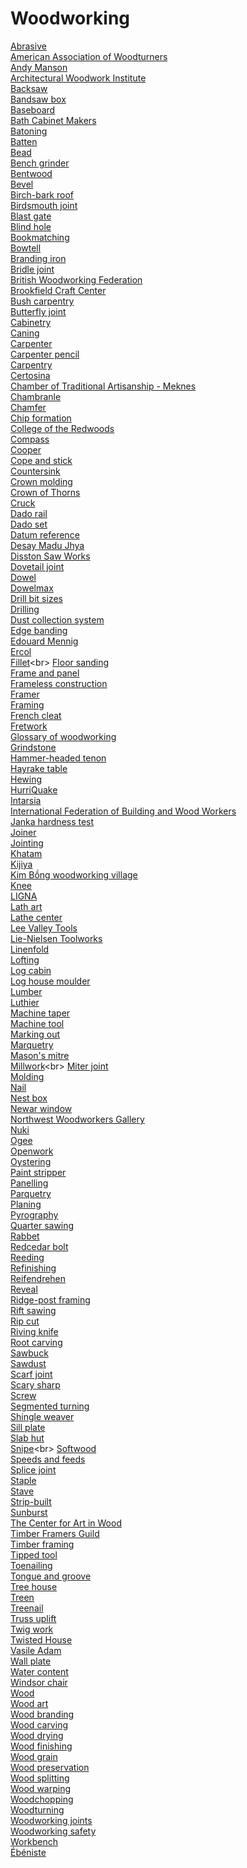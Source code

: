 # Woodworking
[Abrasive](https://en.wikipedia.org/wiki/Abrasive)<br>
[American Association of Woodturners](https://en.wikipedia.org/wiki/American_Association_of_Woodturners)<br>
[Andy Manson](https://en.wikipedia.org/wiki/Andy_Manson_(luthier))<br>
[Architectural Woodwork Institute](https://en.wikipedia.org/wiki/Architectural_Woodwork_Institute)<br>
[Backsaw](https://en.wikipedia.org/wiki/Backsaw)<br>
[Bandsaw box](https://en.wikipedia.org/wiki/Bandsaw_box)<br>
[Baseboard](https://en.wikipedia.org/wiki/Baseboard)<br>
[Bath Cabinet Makers](https://en.wikipedia.org/wiki/Bath_Cabinet_Makers)<br>
[Batoning](https://en.wikipedia.org/wiki/Batoning)<br>
[Batten](https://en.wikipedia.org/wiki/Batten)<br>
[Bead](https://en.wikipedia.org/wiki/Bead_(woodworking))<br>
[Bench grinder](https://en.wikipedia.org/wiki/Bench_grinder)<br>
[Bentwood](https://en.wikipedia.org/wiki/Bentwood)<br>
[Bevel](https://en.wikipedia.org/wiki/Bevel)<br>
[Birch-bark roof](https://en.wikipedia.org/wiki/Birch-bark_roof)<br>
[Birdsmouth joint](https://en.wikipedia.org/wiki/Birdsmouth_joint)<br>
[Blast gate](https://en.wikipedia.org/wiki/Blast_gate)<br>
[Blind hole](https://en.wikipedia.org/wiki/Blind_hole)<br>
[Bookmatching](https://en.wikipedia.org/wiki/Bookmatching)<br>
[Bowtell](https://en.wikipedia.org/wiki/Bowtell)<br>
[Branding iron](https://en.wikipedia.org/wiki/Branding_iron)<br>
[Bridle joint](https://en.wikipedia.org/wiki/Bridle_joint)<br>
[British Woodworking Federation](https://en.wikipedia.org/wiki/British_Woodworking_Federation)<br>
[Brookfield Craft Center](https://en.wikipedia.org/wiki/Brookfield_Craft_Center)<br>
[Bush carpentry](https://en.wikipedia.org/wiki/Bush_carpentry)<br>
[Butterfly joint](https://en.wikipedia.org/wiki/Butterfly_joint)<br>
[Cabinetry](https://en.wikipedia.org/wiki/Cabinetry)<br>
[Caning](https://en.wikipedia.org/wiki/Caning_(furniture))<br>
[Carpenter](https://en.wikipedia.org/wiki/Carpenter_(theatre))<br>
[Carpenter pencil](https://en.wikipedia.org/wiki/Carpenter_pencil)<br>
[Carpentry](https://en.wikipedia.org/wiki/Carpentry)<br>
[Certosina](https://en.wikipedia.org/wiki/Certosina)<br>
[Chamber of Traditional Artisanship - Meknes](https://en.wikipedia.org/wiki/Chamber_of_Traditional_Artisanship_-_Meknes)<br>
[Chambranle](https://en.wikipedia.org/wiki/Chambranle)<br>
[Chamfer](https://en.wikipedia.org/wiki/Chamfer)<br>
[Chip formation](https://en.wikipedia.org/wiki/Chip_formation)<br>
[College of the Redwoods](https://en.wikipedia.org/wiki/College_of_the_Redwoods)<br>
[Compass](https://en.wikipedia.org/wiki/Compass_(architecture))<br>
[Cooper](https://en.wikipedia.org/wiki/Cooper_(profession))<br>
[Cope and stick](https://en.wikipedia.org/wiki/Cope_and_stick)<br>
[Countersink](https://en.wikipedia.org/wiki/Countersink)<br>
[Crown molding](https://en.wikipedia.org/wiki/Crown_molding)<br>
[Crown of Thorns](https://en.wikipedia.org/wiki/Crown_of_Thorns_(woodworking))<br>
[Cruck](https://en.wikipedia.org/wiki/Cruck)<br>
[Dado rail](https://en.wikipedia.org/wiki/Dado_rail)<br>
[Dado set](https://en.wikipedia.org/wiki/Dado_set)<br>
[Datum reference](https://en.wikipedia.org/wiki/Datum_reference)<br>
[Desay Madu Jhya](https://en.wikipedia.org/wiki/Desay_Madu_Jhya)<br>
[Disston Saw Works](https://en.wikipedia.org/wiki/Disston_Saw_Works)<br>
[Dovetail joint](https://en.wikipedia.org/wiki/Dovetail_joint)<br>
[Dowel](https://en.wikipedia.org/wiki/Dowel)<br>
[Dowelmax](https://en.wikipedia.org/wiki/Dowelmax)<br>
[Drill bit sizes](https://en.wikipedia.org/wiki/Drill_bit_sizes)<br>
[Drilling](https://en.wikipedia.org/wiki/Drilling)<br>
[Dust collection system](https://en.wikipedia.org/wiki/Dust_collection_system)<br>
[Edge banding](https://en.wikipedia.org/wiki/Edge_banding)<br>
[Edouard Mennig](https://en.wikipedia.org/wiki/Edouard_Mennig)<br>
[Ercol](https://en.wikipedia.org/wiki/Ercol)<br>
[Fillet](https://en.wikipedia.org/wiki/Fillet_(picture_framing))<br>
[Floor sanding](https://en.wikipedia.org/wiki/Floor_sanding)<br>
[Frame and panel](https://en.wikipedia.org/wiki/Frame_and_panel)<br>
[Frameless construction](https://en.wikipedia.org/wiki/Frameless_construction)<br>
[Framer](https://en.wikipedia.org/wiki/Framer)<br>
[Framing](https://en.wikipedia.org/wiki/Framing_(construction))<br>
[French cleat](https://en.wikipedia.org/wiki/French_cleat)<br>
[Fretwork](https://en.wikipedia.org/wiki/Fretwork)<br>
[Glossary of woodworking](https://en.wikipedia.org/wiki/Glossary_of_woodworking)<br>
[Grindstone](https://en.wikipedia.org/wiki/Grindstone)<br>
[Hammer-headed tenon](https://en.wikipedia.org/wiki/Hammer-headed_tenon)<br>
[Hayrake table](https://en.wikipedia.org/wiki/Hayrake_table)<br>
[Hewing](https://en.wikipedia.org/wiki/Hewing)<br>
[HurriQuake](https://en.wikipedia.org/wiki/HurriQuake)<br>
[Intarsia](https://en.wikipedia.org/wiki/Intarsia)<br>
[International Federation of Building and Wood Workers](https://en.wikipedia.org/wiki/International_Federation_of_Building_and_Wood_Workers)<br>
[Janka hardness test](https://en.wikipedia.org/wiki/Janka_hardness_test)<br>
[Joiner](https://en.wikipedia.org/wiki/Joiner)<br>
[Jointing](https://en.wikipedia.org/wiki/Jointing_(sharpening))<br>
[Khatam](https://en.wikipedia.org/wiki/Khatam)<br>
[Kijiya](https://en.wikipedia.org/wiki/Kijiya)<br>
[Kim Bồng woodworking village](https://en.wikipedia.org/wiki/Kim_Bồng_woodworking_village)<br>
[Knee](https://en.wikipedia.org/wiki/Knee_(construction))<br>
[LIGNA](https://en.wikipedia.org/wiki/LIGNA)<br>
[Lath art](https://en.wikipedia.org/wiki/Lath_art)<br>
[Lathe center](https://en.wikipedia.org/wiki/Lathe_center)<br>
[Lee Valley Tools](https://en.wikipedia.org/wiki/Lee_Valley_Tools)<br>
[Lie-Nielsen Toolworks](https://en.wikipedia.org/wiki/Lie-Nielsen_Toolworks)<br>
[Linenfold](https://en.wikipedia.org/wiki/Linenfold)<br>
[Lofting](https://en.wikipedia.org/wiki/Lofting)<br>
[Log cabin](https://en.wikipedia.org/wiki/Log_cabin)<br>
[Log house moulder](https://en.wikipedia.org/wiki/Log_house_moulder)<br>
[Lumber](https://en.wikipedia.org/wiki/Lumber)<br>
[Luthier](https://en.wikipedia.org/wiki/Luthier)<br>
[Machine taper](https://en.wikipedia.org/wiki/Machine_taper)<br>
[Machine tool](https://en.wikipedia.org/wiki/Machine_tool)<br>
[Marking out](https://en.wikipedia.org/wiki/Marking_out)<br>
[Marquetry](https://en.wikipedia.org/wiki/Marquetry)<br>
[Mason's mitre](https://en.wikipedia.org/wiki/Mason's_mitre)<br>
[Millwork](https://en.wikipedia.org/wiki/Millwork_(building_material))<br>
[Miter joint](https://en.wikipedia.org/wiki/Miter_joint)<br>
[Molding](https://en.wikipedia.org/wiki/Molding_(decorative))<br>
[Nail](https://en.wikipedia.org/wiki/Nail_(fastener))<br>
[Nest box](https://en.wikipedia.org/wiki/Nest_box)<br>
[Newar window](https://en.wikipedia.org/wiki/Newar_window)<br>
[Northwest Woodworkers Gallery](https://en.wikipedia.org/wiki/Northwest_Woodworkers_Gallery)<br>
[Nuki](https://en.wikipedia.org/wiki/Nuki_(joinery))<br>
[Ogee](https://en.wikipedia.org/wiki/Ogee)<br>
[Openwork](https://en.wikipedia.org/wiki/Openwork)<br>
[Oystering](https://en.wikipedia.org/wiki/Oystering)<br>
[Paint stripper](https://en.wikipedia.org/wiki/Paint_stripper)<br>
[Panelling](https://en.wikipedia.org/wiki/Panelling)<br>
[Parquetry](https://en.wikipedia.org/wiki/Parquetry)<br>
[Planing](https://en.wikipedia.org/wiki/Planing_(shaping))<br>
[Pyrography](https://en.wikipedia.org/wiki/Pyrography)<br>
[Quarter sawing](https://en.wikipedia.org/wiki/Quarter_sawing)<br>
[Rabbet](https://en.wikipedia.org/wiki/Rabbet)<br>
[Redcedar bolt](https://en.wikipedia.org/wiki/Redcedar_bolt)<br>
[Reeding](https://en.wikipedia.org/wiki/Reeding)<br>
[Refinishing](https://en.wikipedia.org/wiki/Refinishing)<br>
[Reifendrehen](https://en.wikipedia.org/wiki/Reifendrehen)<br>
[Reveal](https://en.wikipedia.org/wiki/Reveal_(carpentry))<br>
[Ridge-post framing](https://en.wikipedia.org/wiki/Ridge-post_framing)<br>
[Rift sawing](https://en.wikipedia.org/wiki/Rift_sawing)<br>
[Rip cut](https://en.wikipedia.org/wiki/Rip_cut)<br>
[Riving knife](https://en.wikipedia.org/wiki/Riving_knife)<br>
[Root carving](https://en.wikipedia.org/wiki/Root_carving)<br>
[Sawbuck](https://en.wikipedia.org/wiki/Sawbuck)<br>
[Sawdust](https://en.wikipedia.org/wiki/Sawdust)<br>
[Scarf joint](https://en.wikipedia.org/wiki/Scarf_joint)<br>
[Scary sharp](https://en.wikipedia.org/wiki/Scary_sharp)<br>
[Screw](https://en.wikipedia.org/wiki/Screw)<br>
[Segmented turning](https://en.wikipedia.org/wiki/Segmented_turning)<br>
[Shingle weaver](https://en.wikipedia.org/wiki/Shingle_weaver)<br>
[Sill plate](https://en.wikipedia.org/wiki/Sill_plate)<br>
[Slab hut](https://en.wikipedia.org/wiki/Slab_hut)<br>
[Snipe](https://en.wikipedia.org/wiki/Snipe_(wood_machining))<br>
[Softwood](https://en.wikipedia.org/wiki/Softwood)<br>
[Speeds and feeds](https://en.wikipedia.org/wiki/Speeds_and_feeds)<br>
[Splice joint](https://en.wikipedia.org/wiki/Splice_joint)<br>
[Staple](https://en.wikipedia.org/wiki/Staple_(fastener))<br>
[Stave](https://en.wikipedia.org/wiki/Stave_(wood))<br>
[Strip-built](https://en.wikipedia.org/wiki/Strip-built)<br>
[Sunburst](https://en.wikipedia.org/wiki/Sunburst_(finish))<br>
[The Center for Art in Wood](https://en.wikipedia.org/wiki/The_Center_for_Art_in_Wood)<br>
[Timber Framers Guild](https://en.wikipedia.org/wiki/Timber_Framers_Guild)<br>
[Timber framing](https://en.wikipedia.org/wiki/Timber_framing)<br>
[Tipped tool](https://en.wikipedia.org/wiki/Tipped_tool)<br>
[Toenailing](https://en.wikipedia.org/wiki/Toenailing)<br>
[Tongue and groove](https://en.wikipedia.org/wiki/Tongue_and_groove)<br>
[Tree house](https://en.wikipedia.org/wiki/Tree_house)<br>
[Treen](https://en.wikipedia.org/wiki/Treen_(wooden))<br>
[Treenail](https://en.wikipedia.org/wiki/Treenail)<br>
[Truss uplift](https://en.wikipedia.org/wiki/Truss_uplift)<br>
[Twig work](https://en.wikipedia.org/wiki/Twig_work)<br>
[Twisted House](https://en.wikipedia.org/wiki/Twisted_House)<br>
[Vasile Adam](https://en.wikipedia.org/wiki/Vasile_Adam)<br>
[Wall plate](https://en.wikipedia.org/wiki/Wall_plate)<br>
[Water content](https://en.wikipedia.org/wiki/Water_content)<br>
[Windsor chair](https://en.wikipedia.org/wiki/Windsor_chair)<br>
[Wood](https://en.wikipedia.org/wiki/Wood)<br>
[Wood art](https://en.wikipedia.org/wiki/Wood_art)<br>
[Wood branding](https://en.wikipedia.org/wiki/Wood_branding)<br>
[Wood carving](https://en.wikipedia.org/wiki/Wood_carving)<br>
[Wood drying](https://en.wikipedia.org/wiki/Wood_drying)<br>
[Wood finishing](https://en.wikipedia.org/wiki/Wood_finishing)<br>
[Wood grain](https://en.wikipedia.org/wiki/Wood_grain)<br>
[Wood preservation](https://en.wikipedia.org/wiki/Wood_preservation)<br>
[Wood splitting](https://en.wikipedia.org/wiki/Wood_splitting)<br>
[Wood warping](https://en.wikipedia.org/wiki/Wood_warping)<br>
[Woodchopping](https://en.wikipedia.org/wiki/Woodchopping)<br>
[Woodturning](https://en.wikipedia.org/wiki/Woodturning)<br>
[Woodworking joints](https://en.wikipedia.org/wiki/Woodworking_joints)<br>
[Woodworking safety](https://en.wikipedia.org/wiki/Woodworking_safety)<br>
[Workbench](https://en.wikipedia.org/wiki/Workbench_(woodworking))<br>
[Ébéniste](https://en.wikipedia.org/wiki/Ébéniste)<br>
